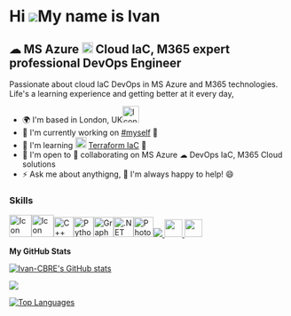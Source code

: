 Hi ![](https://user-images.githubusercontent.com/18350557/176309783-0785949b-9127-417c-8b55-ab5a4333674e.gif)My name is Ivan
============================================================================================================================

☁ MS Azure <img src="https://user-images.githubusercontent.com/25181517/183911544-95ad6ba7-09bf-4040-ac44-0adafedb9616.png" width="20" height="20" alt="Icon"> Cloud IaC, M365 expert professional DevOps Engineer
------------------------------------------------------------

Passionate about cloud IaC DevOps in MS Azure and M365 technologies. Life's a learning experience and getting better at it every day,

*   🌍  I'm based in London, UK<img src="https://em-content.zobj.net/source/telegram/386/flag-united-kingdom_1f1ec-1f1e7.webp" width="30" height="30" alt="Icon">
*   🚀  I'm currently working on [#myself](http://github.com/Ivan-CBRE) 👯
*   🧠  I'm learning <img src="https://user-images.githubusercontent.com/25181517/183345121-36788a6e-5462-424a-be67-af1ebeda79a2.png" width="20" height="20" alt="Icon"> [Terraform IaC](https://www.terraform.io/use-cases/infrastructure-as-code) 👯
*   🤝  I'm open to 👯 collaborating on MS Azure ☁ DevOps IaC, M365 Cloud solutions
*   ⚡  Ask me about anythigng, 💬 I'm always happy to help! 😄
<!--
<a href="https://www.github.com/Ivan-CBRE" target="_blank" rel="noreferrer"><img src="https://img.shields.io/github/followers/Ivan-CBRE?logo=github&style=for-the-badge&color=22c55e&labelColor=1c1917" /></a>
-->
### Skills 
<p align="left">
<img src="https://user-images.githubusercontent.com/25181517/183345121-36788a6e-5462-424a-be67-af1ebeda79a2.png" width="40" height="40" alt="Icon"><img src="https://user-images.githubusercontent.com/25181517/183911544-95ad6ba7-09bf-4040-ac44-0adafedb9616.png" width="40" height="40" alt="Icon"><a href="https://docs.microsoft.com/en-us/cpp/?view=msvc-170" target="_blank" rel="noreferrer"><img src="https://raw.githubusercontent.com/danielcranney/readme-generator/main/public/icons/skills/cplusplus-colored.svg" width="36" height="36" alt="C++" /></a><a href="https://www.python.org/" target="_blank" rel="noreferrer"><img src="https://raw.githubusercontent.com/danielcranney/readme-generator/main/public/icons/skills/python-colored.svg" width="36" height="36" alt="Python" /></a><a href="https://graphql.org/" target="_blank" rel="noreferrer"><img src="https://raw.githubusercontent.com/danielcranney/readme-generator/main/public/icons/skills/graphql-colored.svg" width="36" height="36" alt="GraphQL" /></a><a href="https://dotnet.microsoft.com/en-us/" target="_blank" rel="noreferrer"><img src="https://raw.githubusercontent.com/danielcranney/readme-generator/main/public/icons/skills/dot-net-colored.svg" width="36" height="36" alt=".NET" /></a><a href="https://www.adobe.com/uk/products/photoshop.html" target="_blank" rel="noreferrer"><img src="https://raw.githubusercontent.com/danielcranney/readme-generator/main/public/icons/skills/photoshop-colored.svg" width="36" height="36" alt="Photoshop" /></a><a href="https://www.github.com/Ivan-CBRE" target="_blank" rel="noreferrer"><img src="https://img.shields.io/github/followers/Ivan-CBRE?logo=github&style=for-the-badge&color=22c55e&labelColor=1c1917" /></a><a href="https://www.github.com/Ivan-CBRE" target="_blank" rel="noreferrer"> <picture> <source media="(prefers-color-scheme: dark)" srcset="https://raw.githubusercontent.com/danielcranney/readme-generator/main/public/icons/socials/github-dark.svg" /> <source media="(prefers-color-scheme: light)" srcset="https://raw.githubusercontent.com/danielcranney/readme-generator/main/public/icons/socials/github.svg" /> <img src="https://raw.githubusercontent.com/danielcranney/readme-generator/main/public/icons/socials/github.svg" width="32" height="32" /> </picture> </a><a href="https://uk.linkedin.com/company/cbre-uk" target="_blank" rel="noreferrer"> <picture> <source media="(prefers-color-scheme: dark)" srcset="https://raw.githubusercontent.com/danielcranney/readme-generator/main/public/icons/socials/linkedin-dark.svg" /> <source media="(prefers-color-scheme: light)" srcset="https://raw.githubusercontent.com/danielcranney/readme-generator/main/public/icons/socials/linkedin.svg" /> <img src="https://raw.githubusercontent.com/danielcranney/readme-generator/main/public/icons/socials/linkedin.svg" width="32" height="32" /> </picture> </a>
</p>
<!--
### Socials
-->
   <!--               
<p align="left"> <a href="https://www.github.com/Ivan-CBRE" target="_blank" rel="noreferrer"><img src="https://img.shields.io/github/followers/Ivan-CBRE?logo=github&style=for-the-badge&color=22c55e&labelColor=1c1917" /></a><a href="https://www.github.com/Ivan-CBRE" target="_blank" rel="noreferrer"> <picture> <source media="(prefers-color-scheme: dark)" srcset="https://raw.githubusercontent.com/danielcranney/readme-generator/main/public/icons/socials/github-dark.svg" /> <source media="(prefers-color-scheme: light)" srcset="https://raw.githubusercontent.com/danielcranney/readme-generator/main/public/icons/socials/github.svg" /> <img src="https://raw.githubusercontent.com/danielcranney/readme-generator/main/public/icons/socials/github.svg" width="32" height="32" /> </picture> </a></p>
-->
<!--
### Badges
-->
<b>My GitHub Stats</b>

<a href="http://www.github.com/Ivan-CBRE"><img src="https://github-readme-stats.vercel.app/api?username=Ivan-CBRE&show_icons=true&hide=&count_private=true&title_color=ef4444&text_color=ffffff&icon_color=22c55e&bg_color=1c1917&hide_border=true&show_icons=true" alt="Ivan-CBRE's GitHub stats" /></a>

<a href="http://www.github.com/Ivan-CBRE"><img src="https://github-readme-streak-stats.herokuapp.com/?user=Ivan-CBRE&stroke=ffffff&background=1c1917&ring=ef4444&fire=ef4444&currStreakNum=ffffff&currStreakLabel=ef4444&sideNums=ffffff&sideLabels=ffffff&dates=ffffff&hide_border=true" /></a>
<!--
<a href="http://www.github.com/Ivan-CBRE"><img src="https://github-readme-activity-graph.cyclic.app/graph?username=Ivan-CBRE&bg_color=1c1917&color=ffffff&line=22c55e&point=ffffff&area_color=1c1917&area=true&hide_border=true&custom_title=GitHub%20Commits%20Graph" alt="GitHub Commits Graph" /></a>
-->
<a href="https://github.com/Ivan-CBRE" align="left"><img src="https://github-readme-stats.vercel.app/api/top-langs/?username=Ivan-CBRE&langs_count=10&title_color=ef4444&text_color=ffffff&icon_color=22c55e&bg_color=1c1917&hide_border=true&locale=en&custom_title=Top%20%Languages" alt="Top Languages" /></a>
<!--
### Hi there 👋


**Ivan-CBRE/Ivan-CBRE** is a ✨ _special_ ✨ repository because its `README.md` (this file) appears on your GitHub profile.

Here are some ideas to get you started:

- 🔭 I’m currently working on ...
- 🌱 I’m currently learning ...
- 👯 I’m looking to collaborate on ...
- 🤔 I’m looking for help with ...
- 💬 Ask me about ...
- 📫 How to reach me: ...
- 😄 Pronouns: ...
- ⚡ Fun fact: ...
-->
